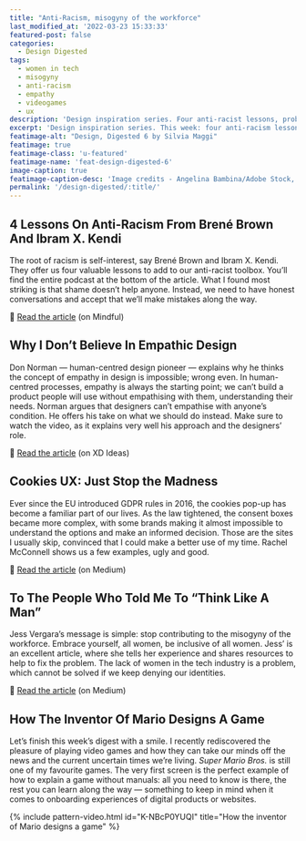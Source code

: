 ```yaml
---
title: "Anti-Racism, misogyny of the workforce"
last_modified_at: '2022-03-23 15:33:33'
featured-post: false
categories:
  - Design Digested
tags:
  - women in tech
  - misogyny
  - anti-racism
  - empathy
  - videogames
  - ux
description: 'Design inspiration series. Four anti-racist lessons, problems with empathic design and the misogyny of the workforce.'
excerpt: 'Design inspiration series. This week: four anti-racism lessons, Don Norman doesn’t believe in empathic design and working in tech as a woman.'
featimage-alt: "Design, Digested 6 by Silvia Maggi"
featimage: true
featimage-class: 'u-featured'
featimage-name: 'feat-design-digested-6'
image-caption: true
featimage-caption-desc: 'Image credits - Angelina Bambina/Adobe Stock, XD Ideas, Vox'
permalink: '/design-digested/:title/'
---
```

## 4 Lessons On Anti-Racism From Brené Brown And Ibram X. Kendi

The root of racism is self-interest, say Brené Brown and Ibram X. Kendi. They offer us four valuable lessons to add to our anti-racist toolbox. You’ll find the entire podcast at the bottom of the article. What I found most striking is that shame doesn’t help anyone. Instead, we need to have honest conversations and accept that we’ll make mistakes along the way.

<p class="detached">🔗 <a href="https://www.mindful.org/4-lessons-on-anti-racism-from-brene-brown-and-ibram-x-kendi/">Read the article</a> (on Mindful)</p>

## Why I Don’t Believe In Empathic Design

Don Norman — human-centred design pioneer — explains why he thinks the concept of empathy in design is impossible; wrong even. In human-centred processes, empathy is always the starting point; we can’t build a product people will use without empathising with them, understanding their needs. Norman argues that designers can’t empathise with anyone’s condition. He offers his take on what we should do instead. Make sure to watch the video, as it explains very well his approach and the designers’ role.

<p class="detached">🔗 <a href="https://xd.adobe.com/ideas/perspectives/leadership-insights/why-i-dont-believe-in-empathic-design-don-norman/">Read the article</a> (on XD Ideas)</p>

## Cookies UX: Just Stop the Madness

Ever since the EU introduced GDPR rules in 2016, the cookies pop-up has become a familiar part of our lives. As the law tightened, the consent boxes became more complex, with some brands making it almost impossible to understand the options and make an informed decision. Those are the sites I usually skip, convinced that I could make a better use of my time. Rachel McConnell shows us a few examples, ugly and good.

<p class="detached">🔗 <a href="https://uxdesign.cc/cookies-just-stop-the-madness-9da12fcfca94">Read the article</a> (on Medium)</p>

## To The People Who Told Me To “Think Like A Man”

Jess Vergara’s message is simple: stop contributing to the misogyny of the workforce. Embrace yourself, all women, be inclusive of all women. Jess’ is an excellent article, where she tells her experience and shares resources to help to fix the problem. The lack of women in the tech industry is a problem, which cannot be solved if we keep denying our identities.

<p class="detached">🔗 <a href="https://uxdesign.cc/to-the-people-who-told-me-to-think-like-a-man-a7ed0ad468b5">Read the article</a> (on Medium)</p>

## How The Inventor Of Mario Designs A Game

Let’s finish this week’s digest with a smile. I recently rediscovered the pleasure of playing video games and how they can take our minds off the news and the current uncertain times we’re living. _Super Mario Bros._ is still one of my favourite games. The very first screen is the perfect example of how to explain a game without manuals: all you need to know is there, the rest you can learn along the way — something to keep in mind when it comes to onboarding experiences of digital products or websites.

{% include pattern-video.html id="K-NBcP0YUQI" title="How the inventor of Mario designs a game" %}
